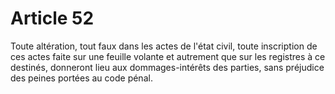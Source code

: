 # Article 52

Toute altération, tout faux dans les actes de l'état civil, toute inscription de ces actes faite sur une feuille volante et autrement que sur les registres à ce destinés, donneront lieu aux dommages-intérêts des parties, sans préjudice des peines portées au code pénal.